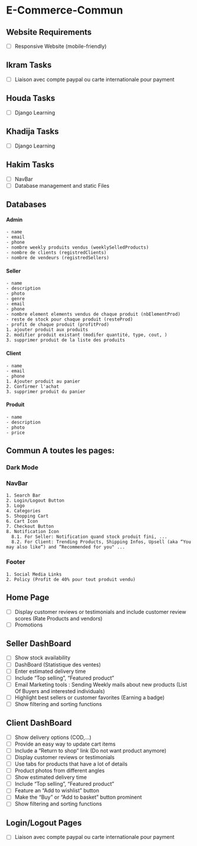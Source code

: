 # E-Commerce-Commun

## Website Requirements
- [ ] Responsive Website (mobile-friendly)

## Ikram Tasks
- [ ] Liaison avec compte paypal ou carte internationale pour payment
## Houda Tasks
- [ ] Django Learning
## Khadija Tasks
- [ ] Django Learning
## Hakim Tasks
- [ ] NavBar
- [ ] Database management and static Files
## Databases
  #### Admin
    - name
    - email
    - phone
    - nombre weekly produits vendus (weeklySelledProducts)
    - nombre de clients (registredClients)
    - nombre de vendeurs (registredSellers)
  #### Seller
    - name
    - description
    - photo
    - genre
    - email
    - phone
    - nombre element elements vendus de chaque produit (nbElementProd)
    - reste de stock pour chaque produit (resteProd)
    - profit de chaque produit (profitProd)
    1. ajouter produit aux produits
    2. modifier produit existant (modifer quantité, type, cout, )
    3. supprimer produit de la liste des produits
  #### Client
    - name
    - email
    - phone
    1. Ajouter produit au panier
    2. Confirmer l'achat
    3. supprimer produit du panier
  #### Produit
    - name
    - description
    - photo
    - price

## Commun A toutes les pages:
  ### Dark Mode  
  ### NavBar
    1. Search Bar
    2. Login/Logout Button
    3. Logo
    4. Categories
    5. Shopping Cart
    6. Cart Icon
    7. Checkout Button
    8. Notification Icon
      8.1. For Seller: Notification quand stock produit fini, ...
      8.2. For Client: Trending Products, Shipping Infos, Upsell (aka “You may also like”) and “Recommended for you" ...
  ### Footer
    1. Social Media Links
    2. Policy (Profit de 40% pour tout produit vendu)

## Home Page
- [ ] Display customer reviews or testimonials and include customer review scores (Rate Products and vendors)
- [ ] Promotions
## Seller DashBoard
- [ ] Show stock availability
- [ ] DashBoard (Statistique des ventes)
- [ ] Enter estimated delivery time
- [ ] Include “Top selling”, “Featured product”
- [ ] Email Marketing tools : Sending Weekly mails about new products (List Of Buyers and interested individuals)
- [ ] Highlight best sellers or customer favorites (Earning a badge)
- [ ] Show filtering and sorting functions
## Client DashBoard
- [ ] Show delivery options (COD,...)
- [ ] Provide an easy way to update cart items
- [ ] Include a “Return to shop” link (Do not want product anymore)
- [ ] Display customer reviews or testimonials
- [ ] Use tabs for products that have a lot of details
- [ ] Product photos from different angles
- [ ] Show estimated delivery time
- [ ] Include “Top selling”, “Featured product”
- [ ] Feature an “Add to wishlist” button
- [ ] Make the “Buy” or “Add to basket” button prominent
- [ ] Show filtering and sorting functions
## Login/Logout Pages
- [ ] Liaison avec compte paypal ou carte internationale pour payment
